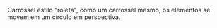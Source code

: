 Carrossel estilo "roleta", como um carrossel mesmo, os elementos se movem em um círculo em perspectiva.